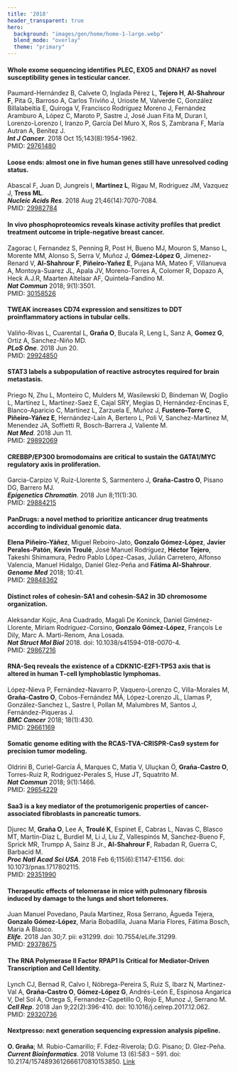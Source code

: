 ```yaml
---
title: '2018'
header_transparent: true
hero:
  background: "images/gen/home/home-1-large.webp"
  blend_mode: "overlay"
  theme: "primary"
---
```


#### Whole exome sequencing identifies PLEC, EXO5 and DNAH7 as novel susceptibility genes in testicular cancer.
Paumard-Hernández B, Calvete O, Inglada Pérez L, **Tejero H**, **Al-Shahrour F**, Pita G, Barroso A, Carlos Triviño J, Urioste M, Valverde C, González Billalabeitia E, Quiroga V, Francisco Rodríguez Moreno J, Fernández Aramburo A, López C, Maroto P, Sastre J, José Juan Fita M, Duran I, Lorenzo-Lorenzo I, Iranzo P, García Del Muro X, Ros S, Zambrana F, María Autran A, Benítez J.  
***Int J Cancer***. 2018 Oct 15;143(8):1954-1962.  
PMID: [29761480](https://pubmed.ncbi.nlm.nih.gov/29761480/)

#### Loose ends: almost one in five human genes still have unresolved coding status.
Abascal F, Juan D, Jungreis I, **Martinez L**, Rigau M, Rodriguez JM, Vazquez J, **Tress ML**.  
***Nucleic Acids Res***. 2018 Aug 21;46(14):7070-7084.  
PMID: [29982784](https://pubmed.ncbi.nlm.nih.gov/29982784/)

#### In vivo phosphoproteomics reveals kinase activity profiles that predict treatment outcome in triple-negative breast cancer.
Zagorac I, Fernandez S, Penning R, Post H, Bueno MJ, Mouron S, Manso L, Morente MM, Alonso S, Serra V, Muñoz J, **Gómez-López G**, Jimenez-Renard V, **Al-Shahrour F**, **Piñeiro-Yañez E**, Pujana MA, Mateo F, Villanueva A, Montoya-Suarez JL, Apala JV, Moreno-Torres A, Colomer R, Dopazo A, Heck A.J.R, Maarten Altelaar AF, Quintela-Fandino M.  
***Nat Commun*** 2018; 9(1):3501.  
PMID: [30158526](https://pubmed.ncbi.nlm.nih.gov/30158526/)

#### TWEAK increases CD74 expression and sensitizes to DDT proinflammatory actions in tubular cells.
Valiño-Rivas L, Cuarental L, **Graña O**, Bucala R, Leng L, Sanz A, **Gomez G**, Ortiz A, Sanchez-Niño MD.  
***PLoS One***. 2018 Jun 20.  
PMID: [29924850](https://pubmed.ncbi.nlm.nih.gov/29924850/)

#### STAT3 labels a subpopulation of reactive astrocytes required for brain metastasis.
Priego N, Zhu L, Monteiro C, Mulders M, Wasilewski D, Bindeman W, Doglio L, Martínez L, Martínez-Saez E, Cajal SRY, Megías D, Hernández-Encinas E, Blanco-Aparicio C, Martínez L, Zarzuela E, Muñoz J, **Fustero-Torre C**, **Piñeiro-Yáñez E**, Hernández-Laín A, Bertero L, Poli V, Sanchez-Martinez M, Menendez JA, Soffietti R, Bosch-Barrera J, Valiente M.  
***Nat Med***. 2018 Jun 11.  
PMID: [29892069](https://pubmed.ncbi.nlm.nih.gov/29892069/)

#### CREBBP/EP300 bromodomains are critical to sustain the GATA1/MYC regulatory axis in proliferation.
Garcia-Carpizo V, Ruiz-Llorente S, Sarmentero J, **Graña-Castro O**, Pisano DG, Barrero MJ.  
***Epigenetics Chromatin***. 2018 Jun 8;11(1):30.  
PMID: [29884215](https://pubmed.ncbi.nlm.nih.gov/29884215/)

#### PanDrugs: a novel method to prioritize anticancer drug treatments according to individual genomic data.
**Elena Piñeiro-Yáñez**, Miguel Reboiro-Jato, **Gonzalo Gómez-López**, **Javier Perales-Patón**, **Kevin Troulé**, José Manuel Rodríguez, **Héctor Tejero**, Takeshi Shimamura, Pedro Pablo López-Casas, Julián Carretero, Alfonso Valencia, Manuel Hidalgo, Daniel Glez-Peña and **Fátima Al-Shahrour**.  
***Genome Med*** 2018; 10:41.  
PMID: [29848362](https://pubmed.ncbi.nlm.nih.gov/29848362/)

#### Distinct roles of cohesin-SA1 and cohesin-SA2 in 3D chromosome organization.
Aleksandar Kojic, Ana Cuadrado, Magali De Koninck, Daniel Giménez-Llorente, Miriam Rodríguez-Corsino, **Gonzalo Gómez-López**, François Le Dily, Marc A. Marti-Renom, Ana Losada.  
***Nat Struct Mol Biol*** 2018. doi: 10.1038/s41594-018-0070-4.  
PMID: [29867216](https://pubmed.ncbi.nlm.nih.gov/29867216/)

#### RNA-Seq reveals the existence of a CDKN1C-E2F1-TP53 axis that is altered in human T-cell lymphoblastic lymphomas.
López-Nieva P, Fernández-Navarro P, Vaquero-Lorenzo C, Villa-Morales M, **Graña-Castro O**, Cobos-Fernández MÁ, López-Lorenzo JL, Llamas P, González-Sanchez L, Sastre I, Pollan M, Malumbres M, Santos J, Fernández-Piqueras J.  
***BMC Cancer*** 2018; 18(1):430.  
PMID: [29661169](https://pubmed.ncbi.nlm.nih.gov/29661169/)

#### Somatic genome editing with the RCAS-TVA-CRISPR-Cas9 system for precision tumor modeling.
Oldrini B, Curiel-García Á, Marques C, Matia V, Uluçkan Ö, **Graña-Castro O**, Torres-Ruiz R, Rodriguez-Perales S, Huse JT, Squatrito M.  
***Nat Commun*** 2018; 9(1):1466.  
PMID: [29654229](https://pubmed.ncbi.nlm.nih.gov/29654229/)

#### Saa3 is a key mediator of the protumorigenic properties of cancer-associated fibroblasts in pancreatic tumors.
Djurec M, **Graña O**, Lee A, **Troulé K**, Espinet E, Cabras L, Navas C, Blasco MT, Martín-Díaz L, Burdiel M, Li J, Liu Z, Vallespinós M, Sanchez-Bueno F, Sprick MR, Trumpp A, Sainz B Jr., **Al-Shahrour F**, Rabadan R, Guerra C, Barbacid M.  
***Proc Natl Acad Sci USA***. 2018 Feb 6;115(6):E1147-E1156. doi: 10.1073/pnas.1717802115.  
PMID: [29351990](https://pubmed.ncbi.nlm.nih.gov/29351990/)

#### Therapeutic effects of telomerase in mice with pulmonary fibrosis induced by damage to the lungs and short telomeres.
Juan Manuel Povedano, Paula Martinez, Rosa Serrano, Águeda Tejera, **Gonzalo Gómez-López**, Maria Bobadilla, Juana Maria Flores, Fátima Bosch, Maria A Blasco.  
***Elife***. 2018 Jan 30;7. pii: e31299. doi: 10.7554/eLife.31299.  
PMID: [29378675](https://pubmed.ncbi.nlm.nih.gov/29378675/)

#### The RNA Polymerase II Factor RPAP1 Is Critical for Mediator-Driven Transcription and Cell Identity.
Lynch CJ, Bernad R, Calvo I, Nóbrega-Pereira S, Ruiz S, Ibarz N, Martinez-Val A, **Graña-Castro O**, **Gómez-López G**, Andrés-León E, Espinosa Angarica V, Del Sol A, Ortega S, Fernandez-Capetillo O, Rojo E, Munoz J, Serrano M.  
***Cell Rep***. 2018 Jan 9;22(2):396-410. doi: 10.1016/j.celrep.2017.12.062.  
PMID: [29320736](https://pubmed.ncbi.nlm.nih.gov/29320736/)

#### Nextpresso: next generation sequencing expression analysis pipeline.
**O. Graña**; M. Rubio-Camarillo; F. Fdez-Riverola; D.G. Pisano; D. Glez-Peña.  
***Current Bioinformatics***. 2018 Volume 13 (6):583 – 591. doi: 10.2174/1574893612666170810153850. [Link](http://dx.doi.org/10.2174/1574893612666170810153850)
